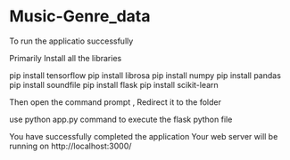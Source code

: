 # Music-Genre_data

To run the applicatio successfully 

Primarily Install all the libraries 

pip install tensorflow
pip install librosa
pip install numpy 
pip install pandas 
pip install soundfile
pip install flask 
pip install scikit-learn


Then open the command prompt , Redirect it to the folder 

use python app.py command to execute the flask python file 

You have successfully completed the application 
Your web server will be running on http://localhost:3000/

